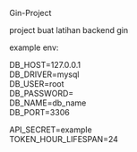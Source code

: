 Gin-Project

project buat latihan backend gin

example env:

DB_HOST=127.0.0.1  
DB_DRIVER=mysql  
DB_USER=root  
DB_PASSWORD=  
DB_NAME=db_name  
DB_PORT=3306

API_SECRET=example  
TOKEN_HOUR_LIFESPAN=24
